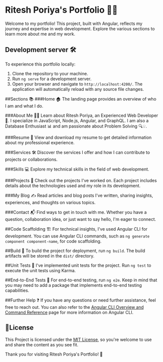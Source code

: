 # Ritesh Poriya's Portfolio 👨‍💻

Welcome to my portfolio! This project, built with Angular, reflects my journey and expertise in web development. Explore the various sections to learn more about me and my work.

## Development server 🛠️
To experience this portfolio locally:
1. Clone the repository to your machine.
2. Run `ng serve` for a development server.
3. Open your browser and navigate to `http://localhost:4200/`. The application will automatically reload with any source file changes.

##Sections 📚
###Home 🏠
The landing page provides an overview of who I am and what I do.

###About Me 🧑‍💼
Learn about Ritesh Poriya, an Experienced Web Developer 🚀. I specialize in JavaScript, Node.js, Angular, and GraphQL. I am also a Database Enthusiast 📊 and am passionate about Problem Solving 🔍💡.

###Resume 📄
View and download my resume to get detailed information about my professional experience.

###Services 🛠️
Discover the services I offer and how I can contribute to projects or collaborations.

###Skills 💻
Explore my technical skills in the field of web development.

###Projects 🚧
Check out the projects I've worked on. Each project includes details about the technologies used and my role in its development.

###My Blog ✍️
Read articles and blog posts I've written, sharing insights, experiences, and thoughts on various topics.

###Contact 📬
Find ways to get in touch with me. Whether you have a question, collaboration idea, or just want to say hello, I'm eager to connect.

##Code Scaffolding 🏗️
For technical insights, I've used Angular CLI for development. You can use Angular CLI commands, such as `ng generate component component-name`, for code scaffolding.

##Build 🚀
To build the project for deployment, run `ng build`. The build artifacts will be stored in the `dist/` directory.

##Unit Tests 🧪
I've implemented unit tests for the project. Run `ng test` to execute the unit tests using Karma.

##End-to-End Tests 🔄
For end-to-end testing, run `ng e2e`. Keep in mind that you may need to add a package that implements end-to-end testing capabilities.

##Further Help ❓
If you have any questions or need further assistance, feel free to reach out. You can also refer to the [Angular CLI Overview and Command Reference](https://angular.io/cli) page for more information on Angular CLI.

## 📄License
This Project is licensed under the [MIT License](LICENSE), so you're welcome to use and share the content as you see fit.

Thank you for visiting Ritesh Poriya's Portfolio! 👋

